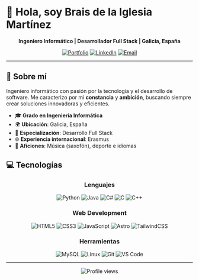 # 👋 Hola, soy Brais de la Iglesia Martínez

<div align="center">

**Ingeniero Informático | Desarrollador Full Stack | Galicia, España**

[![Portfolio](https://img.shields.io/badge/Portfolio-FF5722?style=for-the-badge&logo=web&logoColor=white)](https://braisdlim.vercel.app)
[![LinkedIn](https://img.shields.io/badge/LinkedIn-0077B5?style=for-the-badge&logo=linkedin&logoColor=white)](https://linkedin.com/in/braisdlim)
[![Email](https://img.shields.io/badge/Email-D14836?style=for-the-badge&logo=gmail&logoColor=white)](mailto:braisdlim.tw@gmail.com)

</div>

---

## 🚀 Sobre mí

Ingeniero informático con pasión por la tecnología y el desarrollo de software. Me caracterizo por mi **constancia** y **ambición**, buscando siempre crear soluciones innovadoras y eficientes.

- 🎓 **Grado en Ingeniería Informática**
- 🌍 **Ubicación**: Galicia, España
- 🎯 **Especialización**: Desarrollo Full Stack
- 🌐 **Experiencia internacional**: Erasmus
- 🎷 **Aficiones**: Música (saxofón), deporte e idiomas

## 💻 Tecnologías

<div align="center">

### Lenguajes
![Python](https://img.shields.io/badge/Python-3776AB?style=for-the-badge&logo=python&logoColor=white)
![Java](https://img.shields.io/badge/Java-ED8B00?style=for-the-badge&logo=openjdk&logoColor=white)
![C#](https://img.shields.io/badge/C%23-239120?style=for-the-badge&logo=c-sharp&logoColor=white)
![C](https://img.shields.io/badge/C-00599C?style=for-the-badge&logo=c&logoColor=white)
![C++](https://img.shields.io/badge/C%2B%2B-00599C?style=for-the-badge&logo=c%2B%2B&logoColor=white)

### Web Development
![HTML5](https://img.shields.io/badge/HTML5-E34F26?style=for-the-badge&logo=html5&logoColor=white)
![CSS3](https://img.shields.io/badge/CSS3-1572B6?style=for-the-badge&logo=css3&logoColor=white)
![JavaScript](https://img.shields.io/badge/JavaScript-F7DF1E?style=for-the-badge&logo=javascript&logoColor=black)
![Astro](https://img.shields.io/badge/Astro-FF5D01?style=for-the-badge&logo=astro&logoColor=white)
![TailwindCSS](https://img.shields.io/badge/Tailwind_CSS-38B2AC?style=for-the-badge&logo=tailwind-css&logoColor=white)

### Herramientas
![MySQL](https://img.shields.io/badge/MySQL-005C84?style=for-the-badge&logo=mysql&logoColor=white)
![Linux](https://img.shields.io/badge/Linux-FCC624?style=for-the-badge&logo=linux&logoColor=black)
![Git](https://img.shields.io/badge/Git-F05032?style=for-the-badge&logo=git&logoColor=white)
![VS Code](https://img.shields.io/badge/VS_Code-007ACC?style=for-the-badge&logo=visual-studio-code&logoColor=white)

</div>



---

<div align="center">
  <img src="https://komarev.com/ghpvc/?username=Braisdlim&style=flat-square&color=blue" alt="Profile views"/>
</div>
